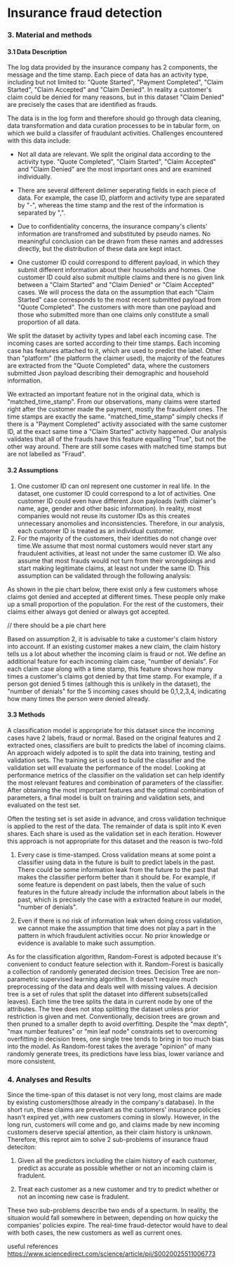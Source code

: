 # Insurance fraud detection

### 3. Material and methods
#### 3.1 Data Description
The log data provided by the insurance company has 2 components, the message and the time stamp. Each piece of data has an activity type, including but not limited to: "Quote Started", "Payment Completed", "Claim Started", "Claim Accepted" and "Claim Denied". In reality a customer's claim could be denied for many reasons, but in this dataset "Claim Denied" are precisely the cases that are identified as frauds.

The data is in the log form and therefore should go through data cleaning, data transformation and data curation processes to be in tabular form, on which we build a classifer of fraudulant activities. Challenges encountered with this data include:

* Not all data are relevant. We split the original data according to the activity type. "Quote Completed", "Claim Started", "Claim Accepted" and "Claim Denied" are the most important ones and are examined individually.

* There are several different delimer seperating fields in each piece of data. For example, the case ID, platform and activity type are separated by "-", whereas the time stamp and the rest of the information is separated by ",".

* Due to confidentiality concerns, the insurance company's clients' information are transfromed and substituted by pseudo names. No meaningful conclusion can be drawn from these names and addresses directly, but the distribution of these data are kept intact. 

* One customer ID could correspond to different payload, in which they submit different information about their households and homes. One customer ID could also submit multiple claims and there is no given link between a "Claim Started" and "Claim Denied" or "Claim Accepted" cases. We will process the data on the assumption that each "Claim Started" case corresponds to the most recent submitted payload from "Quote Completed". The customers with more than one payload and those who submitted more than one claims only constitute a small proportion of all data.

We split the dataset by activity types and label each incoming case. The incoming cases are sorted according to their time stamps. Each incoming case has features attached to it, which are used to predict the label. Other than "platform" (the platform the claimer used), the majority of the features are extracted from the "Quote Completed" data, where the customers submitted Json payload describing their demographic and household information.

We extracted an important feature not in the original data, which is "matched_time_stamp". From our observations, many claims were started right after the customer made the payment, mostly the fraudulent ones. The time stamps are exactly the same. "matched_time_stamp" simply checks if there is a "Payment Completed" activity associated with the same customer ID, at the exact same time a "Claim Started" activity happened. Our analysis validates that all of the frauds have this feature equalling "True", but not the other way around. There are still some cases with matched time stamps but are not labelled as "Fraud".

#### 3.2 Assumptions

1. One customer ID can onl represent one customer in real life. In the dataset, one customer ID could correspond to a lot of activities. One customer ID could even have different Json payloads (with claimer's name, age, gender and other basic information). In reality, most companies would not reuse its customer IDs as this creates unnecessary anomolies and inconsistencies. Therefore, in our analysis, each customer ID is treated as an individual customer.
2. For the majority of the customers, their identities do not change over time.We assume that most normal customers would never start any fraudulent activities, at least not under the same customer ID. We also assume that most frauds would not turn from their wrongdoings and start making legitimate claims, at least not under the same ID. This assumption can be validated through the following analysis:

As shown in the pie chart below, there exist only a few customers whose claims got denied and accepted at different times. These people only make up a small proportion of the population. For the rest of the customers, their claims either always got denied or always got accepted.

// there should be a pie chart here

Based on assumption 2, it is advisable to take a customer's claim history into account. If an existing customer makes a new claim, the claim history tells us a lot about whether the incoming claim is fraud or not. We define an additional feature for each incoming claim case, "number of denials". For each claim case along with a time stamp, this feature shows how many times a customer's claims got denied by that time stamp. For example, if a person got denied 5 times (although this is unlikely in the dataset), the "number of denials" for the 5 incoming cases should be 0,1,2,3,4, indicating how many times the person were denied already.
#### 3.3 Methods

A classification model is appropriate for this dataset since the incoming cases have 2 labels, fraud or normal. Based on the original features and 2 extracted ones, classifiers are built to predicts the label of incoming claims. An approach widely adpoted is to split the data into training, testing and validation sets. The training set is used to build the classifier and the validation set will evaluate the performance of the model. Looking at performance metrics of the classifier on the validation set can help identify the most relevant features and combination of parameters of the classifier. After obtaining the most important features and the optimal combination of parameters, a final model is built on training and validation sets, and evaluated on the test set.

Often the testing set is set aside in advance, and cross validation technique is applied to the rest of the data. The remainder of data is split into K even shares. Each share is used as the validation set in each iteration. However this approach is not appropriate for this dataset and the reason is two-fold

1. Every case is time-stamped. Cross validation means at some point a classifier using data in the future is built to predict labels in the past. There could be some information leak from the future to the past that makes the classifier perform better than it should be. For example, if some feature is dependent on past labels, then the value of such features in the future already include the information about labels in the past, which is precisely the case with a extracted feature in our model, "number of denials".

2. Even if there is no risk of information leak when doing cross validation, we cannot make the assumption that time does not play a part in the pattern in which fraudulent activities occur. No prior knowledge or evidence is available to make such assumption.

As for the classification algorithm, Random-Forest is adpoted because it's convenient to conduct feature selection with it. Random-Forest is basically a collection of randomly generated decision trees. Decision Tree are non-parametric supervised learning algorithm. It doesn't require much preprocessing of the data and deals well with missing values. A decision tree is a set of rules that split the dataset into different subsets(called leaves). Each time the tree splits the data in current node by one of the attributes. The tree does not stop splitting the dataset unless prior restriction is given and met. Conventionally, decision trees are grown and then pruned to a smaller depth to avoid overfitting. Despite the "max depth", "max number features" or "min leaf node" constraints set to overcoming overfitting in decision trees, one single tree tends to bring in too much bias into the model. As Random-forest takes the average "opinion" of many randomly generate trees, its predictions have less bias, lower variance and more consistent. 

### 4. Analyses and Results
Since the time-span of this dataset is not very long, most claims are made by existing customers(those already in the company's database). In the short run, these claims are prevelant as the customers' insurance policies hasn't expired yet ,with new customers coming in slowly. However, in the long run, customers will come and go, and claims made by new incoming customers deserve special attention, as their claim history is unknown. Therefore, this reprot aim to solve 2 sub-problems of insurance fraud deteciton: 

1. Given all the predictors including the claim history of each customer, predict as accurate as possible whether or not an incoming claim is fradulent. 

2. Treat each customer as a new customer and try to predict whether or not an incoming new case is fradulent. 

These two sub-problems describe two ends of a specturm. In reality, the situaion would fall somewhere in between, depending on how quicky the companies' policies expire. The real-time fraud-detector would have to deal with both cases, the new customers as well as current ones. 




useful references
https://www.sciencedirect.com/science/article/pii/S0020025511006773

